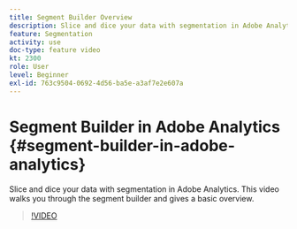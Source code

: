 ```yaml
---
title: Segment Builder Overview
description: Slice and dice your data with segmentation in Adobe Analytics. This video walks you through the segment builder and gives a basic overview.
feature: Segmentation
activity: use
doc-type: feature video
kt: 2300
role: User
level: Beginner
exl-id: 763c9504-0692-4d56-ba5e-a3af7e2e607a
---
```

# Segment Builder in Adobe Analytics {#segment-builder-in-adobe-analytics}

Slice and dice your data with segmentation in Adobe Analytics. This video walks you through the segment builder and gives a basic overview.

>[!VIDEO](https://video.tv.adobe.com/v/25404/?quality=12)

